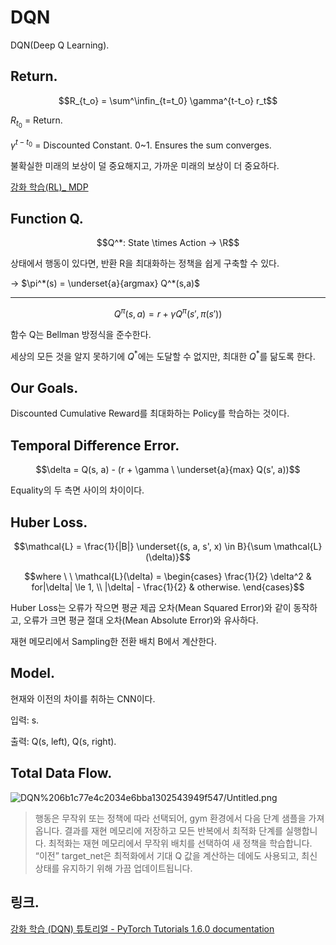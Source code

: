 # DQN

DQN(Deep Q Learning).

## Return.

$$R_{t_o} = \sum^\infin_{t=t_0}  \gamma^{t-t_o} r_t$$

$R_{t_0}$ = Return.

$\gamma^{t-t_0}$ = Discounted Constant. 0~1. Ensures the sum converges.

불확실한 미래의 보상이 덜 중요해지고, 가까운 미래의 보상이 더 중요하다.

[강화 학습(RL)_ MDP](https://brunch.co.kr/@minkh/3)

## Function Q.

$$Q^*: State \times Action → \R$$

상태에서 행동이 있다면, 반환 R을 최대화하는 정책을 쉽게 구축할 수 있다.

→ $\pi^*(s) = \underset{a}{argmax} Q^*(s,a)$

---

$$Q^{\pi}(s, a) = r + \gamma Q^{\pi} (s', \pi(s'))$$

함수 Q는 Bellman 방정식을 준수한다.

세상의 모든 것을 알지 못하기에 $Q^*$에는 도달할 수 없지만, 최대한 $Q^*$를 닮도록 한다.

## Our Goals.

Discounted Cumulative Reward를 최대화하는 Policy를 학습하는 것이다.

## Temporal Difference Error.

$$\delta = Q(s, a) - (r + \gamma \ \underset{a}{max} Q(s', a))$$

Equality의 두 측면 사이의 차이이다.

## Huber Loss.

$$\mathcal{L} = \frac{1}{|B|} \underset{(s, a, s', x) \in B}{\sum \mathcal{L}(\delta)}$$

$$where \ \ \mathcal{L}(\delta) = \begin{cases} \frac{1}{2} \delta^2 & for|\delta| \le 1, \\ |\delta| - \frac{1}{2} & otherwise.
\end{cases}$$

Huber Loss는 오류가 작으면 평균 제곱 오차(Mean Squared Error)와 같이 동작하고, 오류가 크면 평균 절대 오차(Mean Absolute Error)와 유사하다.

재현 메모리에서 Sampling한 전환 배치 B에서 계산한다.

## Model.

현재와 이전의 차이를 취하는 CNN이다.

입력: s.

출력: Q(s, left), Q(s, right).

## Total Data Flow.

![DQN%206b1c77e4c2034e6bba1302543949f547/Untitled.png](DQN%206b1c77e4c2034e6bba1302543949f547/Untitled.png)

> 행동은 무작위 또는 정책에 따라 선택되어, gym 환경에서 다음 단계 샘플을 가져옵니다. 결과를 재현 메모리에 저장하고 모든 반복에서 최적화 단계를 실행합니다. 최적화는 재현 메모리에서 무작위 배치를 선택하여 새 정책을 학습합니다. “이전” target_net은 최적화에서 기대 Q 값을 계산하는 데에도 사용되고, 최신 상태를 유지하기 위해 가끔 업데이트됩니다.

## 링크.

[강화 학습 (DQN) 튜토리얼 - PyTorch Tutorials 1.6.0 documentation](https://tutorials.pytorch.kr/intermediate/reinforcement_q_learning.html)